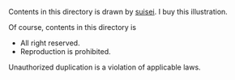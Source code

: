 Contents in this directory is drawn by [suisei](https://twitter.com/_Suisei_Spoon_).
I buy this illustration.

Of course, contents in this directory is 
  - All right reserved.
  - Reproduction is prohibited.

Unauthorized duplication is a violation of applicable laws.
